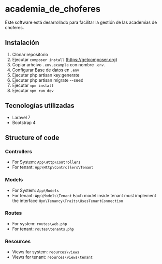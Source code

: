 # academia_de_choferes
Este software está desarrollado para facilitar la gestión de las academias de choferes.

## Instalación
1. Clonar repositorio
2. Ejecutar `composer install` (https://getcomposer.org)
3. Copiar arhcivo `.env.example` con nombre `.env`.
4. Configurar Base de datos en `.env`
5. Ejecutar php artisan key:generate
6. Ejecutar php artisan migrate --seed
7. Ejecutar `npm install`
8. Ejecutar `npm run dev`

## Tecnologías utilizadas
* Laravel 7
* Bootstrap 4

## Structure of code

### Controllers
* For System: `App\Http\Controllers`
* For tenant: `App\Http\Controllers\Tenant`

### Models
* For System: `App\Models`
* For tenant: `App\Models\Tenant`
Each model inside tenant must implement the interface `Hyn\Tenancy\Traits\UsesTenantConnection`

### Routes
* For system: `routes\web.php`
* For tenant: `routes\tenants.php`

### Resources
* Views for system: `reources\views`
* Views for tenant: `reources\views\tenant`